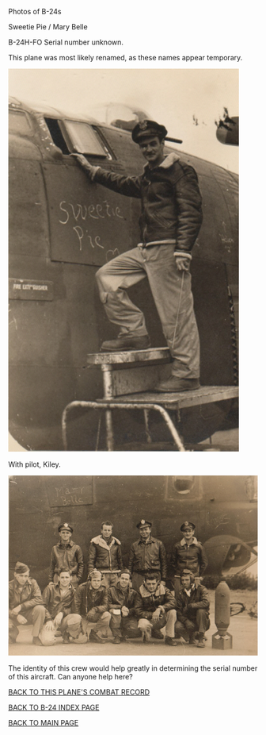 
Photos of B-24s






 




Sweetie Pie / Mary Belle  

B-24H-FO Serial number unknown.  

This plane was most likely renamed, as these names appear temporary.  
  

![](SweetiePie.jpg)  

With pilot, Kiley.  
  

![](MaryBelle.jpg)  

The identity of this crew would help greatly in determining the serial number of this aircraft. Can anyone help here?  
  

[BACK TO THIS PLANE'S COMBAT RECORD](../b24s/.md)  

[BACK TO B-24 INDEX PAGE](../000b24s.md)  

[BACK TO MAIN PAGE](../index.md)


